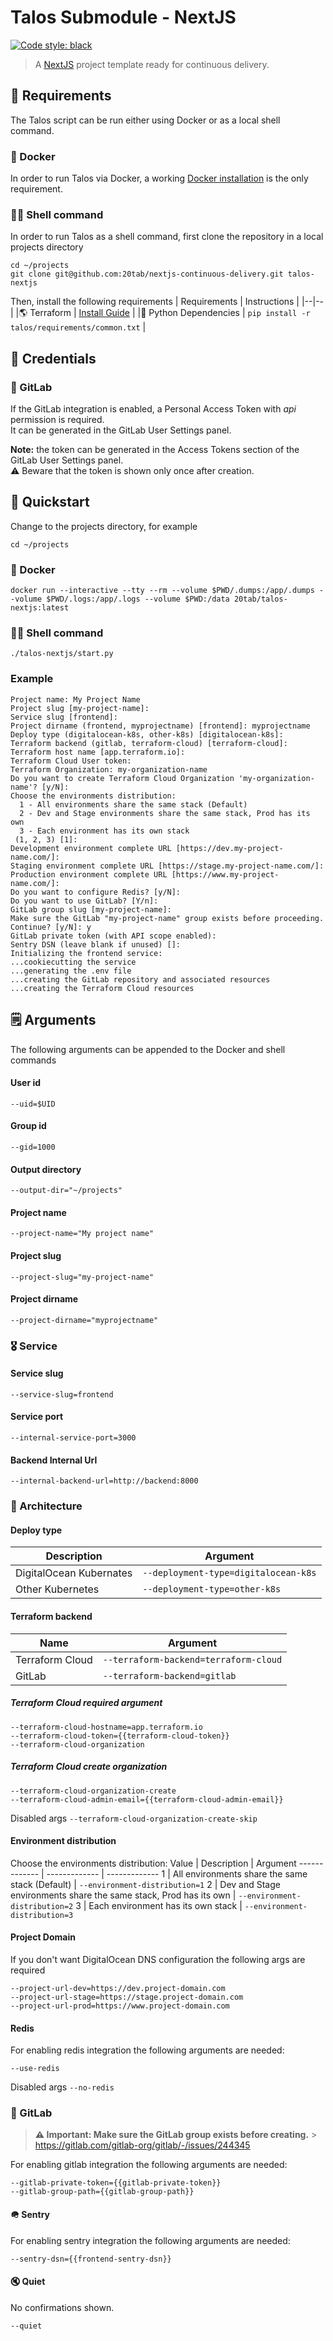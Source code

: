 # Talos Submodule - NextJS

[![Code style: black](https://img.shields.io/badge/code%20style-black-000000.svg)](https://github.com/python/black)

> A [NextJS](https://nextjs.org/) project template ready for continuous delivery.

## 🧩 Requirements

The Talos script can be run either using Docker or as a local shell command.

### 🐋 Docker

In order to run Talos via Docker, a working [Docker installation](https://docs.docker.com/get-docker/) is the only requirement.

### 👨‍💻 Shell command

In order to run Talos as a shell command, first clone the repository in a local projects directory

```console
cd ~/projects
git clone git@github.com:20tab/nextjs-continuous-delivery.git talos-nextjs
```

Then, install the following requirements
| Requirements | Instructions |
|--|--|
|🌎 Terraform | [Install Guide](https://learn.hashicorp.com/tutorials/terraform/install-cli) |
|🐍 Python Dependencies | `pip install -r talos/requirements/common.txt` |

## 🔑 Credentials

### 🦊 GitLab

If the GitLab integration is enabled, a Personal Access Token with _api_ permission is required.<br/>
It can be generated in the GitLab User Settings panel.

**Note:** the token can be generated in the Access Tokens section of the GitLab User Settings panel.<br/>
⚠️ Beware that the token is shown only once after creation.

## 🚀️ Quickstart

Change to the projects directory, for example

```console
cd ~/projects
```

### 🐋 Docker

```console
docker run --interactive --tty --rm --volume $PWD/.dumps:/app/.dumps --volume $PWD/.logs:/app/.logs --volume $PWD:/data 20tab/talos-nextjs:latest
```

### 👨‍💻 Shell command

```console
./talos-nextjs/start.py
```

### Example

```console
Project name: My Project Name
Project slug [my-project-name]:
Service slug [frontend]:
Project dirname (frontend, myprojectname) [frontend]: myprojectname
Deploy type (digitalocean-k8s, other-k8s) [digitalocean-k8s]:
Terraform backend (gitlab, terraform-cloud) [terraform-cloud]:
Terraform host name [app.terraform.io]:
Terraform Cloud User token:
Terraform Organization: my-organization-name
Do you want to create Terraform Cloud Organization 'my-organization-name'? [y/N]:
Choose the environments distribution:
  1 - All environments share the same stack (Default)
  2 - Dev and Stage environments share the same stack, Prod has its own
  3 - Each environment has its own stack
 (1, 2, 3) [1]:
Development environment complete URL [https://dev.my-project-name.com/]:
Staging environment complete URL [https://stage.my-project-name.com/]:
Production environment complete URL [https://www.my-project-name.com/]:
Do you want to configure Redis? [y/N]:
Do you want to use GitLab? [Y/n]:
GitLab group slug [my-project-name]:
Make sure the GitLab "my-project-name" group exists before proceeding. Continue? [y/N]: y
GitLab private token (with API scope enabled):
Sentry DSN (leave blank if unused) []:
Initializing the frontend service:
...cookiecutting the service
...generating the .env file
...creating the GitLab repository and associated resources
...creating the Terraform Cloud resources
```

## 🗒️ Arguments

The following arguments can be appended to the Docker and shell commands

#### User id

`--uid=$UID`

#### Group id

`--gid=1000`

#### Output directory

`--output-dir="~/projects"`

#### Project name

`--project-name="My project name"`

#### Project slug

`--project-slug="my-project-name"`

#### Project dirname

`--project-dirname="myprojectname"`

### 🎖️ Service

#### Service slug

`--service-slug=frontend`

#### Service port

`--internal-service-port=3000`

#### Backend Internal Url

`--internal-backend-url=http://backend:8000`

### 📐 Architecture

#### Deploy type

| Description             | Argument                             |
| ----------------------- | ------------------------------------ |
| DigitalOcean Kubernates | `--deployment-type=digitalocean-k8s` |
| Other Kubernetes        | `--deployment-type=other-k8s`        |

#### Terraform backend

| Name            | Argument                              |
| --------------- | ------------------------------------- |
| Terraform Cloud | `--terraform-backend=terraform-cloud` |
| GitLab          | `--terraform-backend=gitlab`          |

##### Terraform Cloud required argument

`--terraform-cloud-hostname=app.terraform.io`<br/>
`--terraform-cloud-token={{terraform-cloud-token}}`<br/>
`--terraform-cloud-organization`

##### Terraform Cloud create organization

`--terraform-cloud-organization-create`<br/>
`--terraform-cloud-admin-email={{terraform-cloud-admin-email}}`

Disabled args
`--terraform-cloud-organization-create-skip`

#### Environment distribution

Choose the environments distribution:
Value | Description | Argument
------------- | ------------- | -------------
1 | All environments share the same stack (Default) | `--environment-distribution=1`
2 | Dev and Stage environments share the same stack, Prod has its own | `--environment-distribution=2`
3 | Each environment has its own stack | `--environment-distribution=3`

#### Project Domain

If you don't want DigitalOcean DNS configuration the following args are required

`--project-url-dev=https://dev.project-domain.com`<br/>
`--project-url-stage=https://stage.project-domain.com`<br/>
`--project-url-prod=https://www.project-domain.com`

#### Redis

For enabling redis integration the following arguments are needed:

`--use-redis`

Disabled args
`--no-redis`

### 🦊 GitLab

> **⚠️ Important: Make sure the GitLab group exists before creating.** > https://gitlab.com/gitlab-org/gitlab/-/issues/244345

For enabling gitlab integration the following arguments are needed:

`--gitlab-private-token={{gitlab-private-token}}`<br/>
`--gitlab-group-path={{gitlab-group-path}}`

#### 🪖 Sentry

For enabling sentry integration the following arguments are needed:

`--sentry-dsn={{frontend-sentry-dsn}}`

#### 🔇 Quiet

No confirmations shown.

`--quiet`
